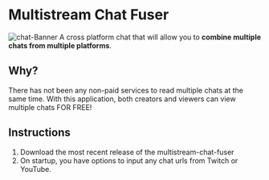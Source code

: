 # Multistream Chat Fuser
![chat-Banner](https://github.com/Tuvshno/multistream-chat-fuser/assets/61599265/e585cff8-bf81-4044-a6ab-9b99f30f4483)
A cross platform chat that will allow you to **combine multiple chats from multiple platforms**.

## Why?
There has not been any non-paid services to read multiple chats at the same time. With this application, both creators and viewers can view multiple chats FOR FREE!

## Instructions
1. Download the most recent release of the multistream-chat-fuser
2. On startup, you have options to input any chat urls from Twitch or YouTube.
